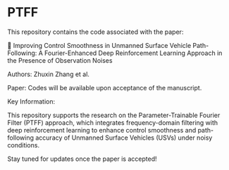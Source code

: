 # PTFF

This repository contains the code associated with the paper:

🚀 Improving Control Smoothness in Unmanned Surface Vehicle Path-Following: A Fourier-Enhanced Deep Reinforcement Learning Approach in the Presence of Observation Noises

Authors: Zhuxin Zhang et al.

Paper: Codes will be available upon acceptance of the manuscript.

Key Information:

This repository supports the research on the Parameter-Trainable Fourier Filter (PTFF) approach, which integrates frequency-domain filtering with deep reinforcement learning to enhance control smoothness and path-following accuracy of Unmanned Surface Vehicles (USVs) under noisy conditions.

Stay tuned for updates once the paper is accepted!
